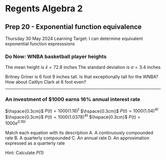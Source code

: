 # Regents Algebra 2

## Prep 20 - Exponential function equivalence

Thursday 30 May 2024
Learning Target: I can determine equivalent exponential function expresssions

### Do Now: WNBA basketball player heights

The mean height is $\bar{x} = 72.8$ inches
The standard deviation is $\sigma = 3.4$ inches

Britney Griner is 6 foot 9 inches tall. Is that exceptionally tall for the WNBA? How about Caitlyn Clark at 6 foot even?

__________

### An investment of \$1000 earns 16\% annual interest rate

$\hspace{0.3cm}$ $P(t)=1000 (1.16)^t$
$\hspace{0.3cm}$ $P(t)=1000 (1.04)^{4t}$
$\hspace{0.3cm}$ $P(t)=1000 (1.0378)^{4t}$
$\hspace{0.3cm}$ $P(t)=1000 e^{0.16t}$

Match each equation with its description
    A. A continuously compounded rate
    B. A quarterly compounded
    C. An annual rate
    D. An approximation expressed as a quarterly rate

Hint: Calculate $P(1)$
